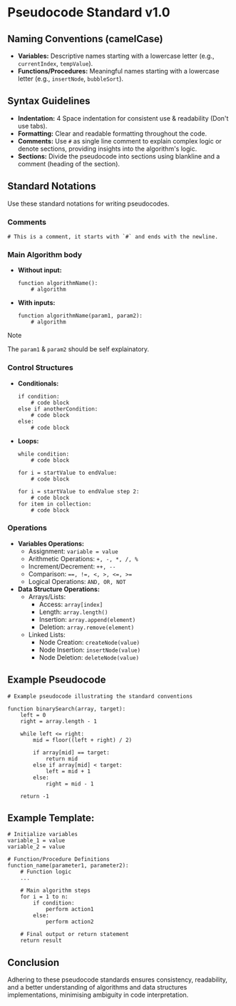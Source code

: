 # Pseudocode Standard v1.0

## Naming Conventions (camelCase)
- **Variables:** Descriptive names starting with a lowercase letter (e.g., `currentIndex`, `tempValue`).
- **Functions/Procedures:** Meaningful names starting with a lowercase letter (e.g., `insertNode`, `bubbleSort`).

## Syntax Guidelines
- **Indentation:** 4 Space indentation for consistent use & readability (Don't use tabs).
- **Formatting:** Clear and readable formatting throughout the code.
- **Comments:** Use `#` as single line comment to explain complex logic or denote sections, providing insights into the algorithm's logic.
- **Sections:** Divide the pseudocode into sections using blankline and a comment (heading of the section).

## Standard Notations
Use these standard notations for writing pseudocodes.

### Comments
```
# This is a comment, it starts with `#` and ends with the newline.
```

### Main Algorithm body
- **Without input:**
  ```plaintext
  function algorithmName():
      # algorithm
  ```
- **With inputs:**
  ```plaintext
  function algorithmName(param1, param2):
      # algorithm
  ```

> [!Note]
> The `param1` & `param2` should be self explainatory.


### Control Structures
- **Conditionals:**
  ```plaintext
  if condition:
      # code block
  else if anotherCondition:
      # code block
  else:
      # code block
  ```
- **Loops:**
  ```plaintext
  while condition:
      # code block

  for i = startValue to endValue:
      # code block
  
  for i = startValue to endValue step 2:
      # code block
  for item in collection:
      # code block
  ```

### Operations
- **Variables Operations:**
  - Assignment: `variable = value`
  - Arithmetic Operations: `+, -, *, /, %`
  - Increment/Decrement: `++, --`
  - Comparison: `==, !=, <, >, <=, >=`
  - Logical Operations: `AND, OR, NOT`
- **Data Structure Operations:**
  - Arrays/Lists:
    - Access: `array[index]`
    - Length: `array.length()`
    - Insertion: `array.append(element)`
    - Deletion: `array.remove(element)`
  - Linked Lists:
    - Node Creation: `createNode(value)`
    - Node Insertion: `insertNode(value)`
    - Node Deletion: `deleteNode(value)`

## Example Pseudocode

```plaintext
# Example pseudocode illustrating the standard conventions

function binarySearch(array, target):
    left = 0
    right = array.length - 1

    while left <= right:
        mid = floor((left + right) / 2)

        if array[mid] == target:
            return mid
        else if array[mid] < target:
            left = mid + 1
        else:
            right = mid - 1

    return -1
```
## Example Template:

```plaintext
# Initialize variables
variable_1 = value
variable_2 = value

# Function/Procedure Definitions
function_name(parameter1, parameter2):
    # Function logic
    ...

    # Main algorithm steps
    for i = 1 to n:
        if condition:
            perform action1
        else:
            perform action2

    # Final output or return statement
    return result
```
## Conclusion
Adhering to these pseudocode standards ensures consistency, readability,
and a better understanding of algorithms and data structures implementations, minimising ambiguity in code interpretation.

